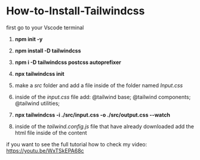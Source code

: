 # How-to-Install-Tailwindcss

first go to your Vscode terminal 

1. **npm init -y**

2. **npm install -D tailwindcss**

3. **npm i -D tailwindcss postcss autoprefixer**

4. **npx tailwindcss init**

5. make a *src* folder and add a file inside of the folder named *Input.css*

6. inside of the *input.css* file add:  @tailwind base;
                                        @tailwind components;
                                        @tailwind utilities;

7. **npx tailwindcss -i ./src/input.css -o ./src/output.css --watch**

8. inside of the *tailwind.config.js* file that have already downloaded add the html file inside of the content


if you want to see the full tutorial how to check my video: https://youtu.be/WxTSkEPA68c

